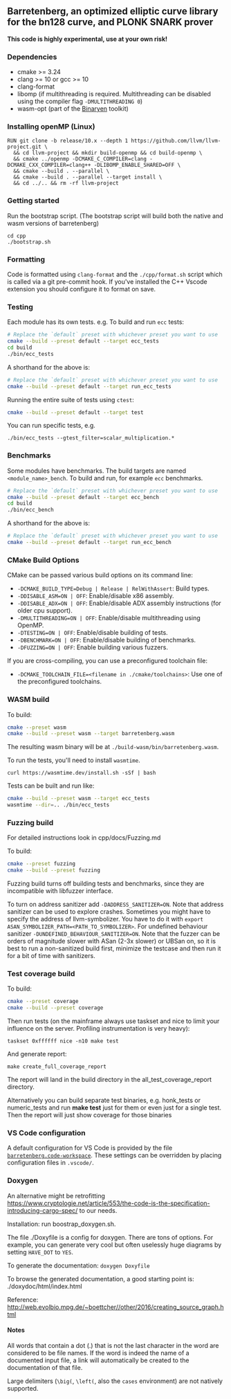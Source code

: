 ## Barretenberg, an optimized elliptic curve library for the bn128 curve, and PLONK SNARK prover

**This code is highly experimental, use at your own risk!**

### Dependencies

- cmake >= 3.24
- clang >= 10 or gcc >= 10
- clang-format
- libomp (if multithreading is required. Multithreading can be disabled using the compiler flag `-DMULTITHREADING 0`)
- wasm-opt (part of the [Binaryen](https://github.com/WebAssembly/binaryen) toolkit)

### Installing openMP (Linux)

```
RUN git clone -b release/10.x --depth 1 https://github.com/llvm/llvm-project.git \
  && cd llvm-project && mkdir build-openmp && cd build-openmp \
  && cmake ../openmp -DCMAKE_C_COMPILER=clang -DCMAKE_CXX_COMPILER=clang++ -DLIBOMP_ENABLE_SHARED=OFF \
  && cmake --build . --parallel \
  && cmake --build . --parallel --target install \
  && cd ../.. && rm -rf llvm-project
```

### Getting started

Run the bootstrap script. (The bootstrap script will build both the native and wasm versions of barretenberg)

```
cd cpp
./bootstrap.sh
```

### Formatting

Code is formatted using `clang-format` and the `./cpp/format.sh` script which is called via a git pre-commit hook.
If you've installed the C++ Vscode extension you should configure it to format on save.

### Testing

Each module has its own tests. e.g. To build and run `ecc` tests:

```bash
# Replace the `default` preset with whichever preset you want to use
cmake --build --preset default --target ecc_tests
cd build
./bin/ecc_tests
```

A shorthand for the above is:

```bash
# Replace the `default` preset with whichever preset you want to use
cmake --build --preset default --target run_ecc_tests
```

Running the entire suite of tests using `ctest`:

```bash
cmake --build --preset default --target test
```

You can run specific tests, e.g.

```
./bin/ecc_tests --gtest_filter=scalar_multiplication.*
```

### Benchmarks

Some modules have benchmarks. The build targets are named `<module_name>_bench`. To build and run, for example `ecc` benchmarks.

```bash
# Replace the `default` preset with whichever preset you want to use
cmake --build --preset default --target ecc_bench
cd build
./bin/ecc_bench
```

A shorthand for the above is:

```bash
# Replace the `default` preset with whichever preset you want to use
cmake --build --preset default --target run_ecc_bench
```

### CMake Build Options

CMake can be passed various build options on its command line:

- `-DCMAKE_BUILD_TYPE=Debug | Release | RelWithAssert`: Build types.
- `-DDISABLE_ASM=ON | OFF`: Enable/disable x86 assembly.
- `-DDISABLE_ADX=ON | OFF`: Enable/disable ADX assembly instructions (for older cpu support).
- `-DMULTITHREADING=ON | OFF`: Enable/disable multithreading using OpenMP.
- `-DTESTING=ON | OFF`: Enable/disable building of tests.
- `-DBENCHMARK=ON | OFF`: Enable/disable building of benchmarks.
- `-DFUZZING=ON | OFF`: Enable building various fuzzers.

If you are cross-compiling, you can use a preconfigured toolchain file:

- `-DCMAKE_TOOLCHAIN_FILE=<filename in ./cmake/toolchains>`: Use one of the preconfigured toolchains.

### WASM build

To build:

```bash
cmake --preset wasm
cmake --build --preset wasm --target barretenberg.wasm
```

The resulting wasm binary will be at `./build-wasm/bin/barretenberg.wasm`.

To run the tests, you'll need to install `wasmtime`.

```
curl https://wasmtime.dev/install.sh -sSf | bash
```

Tests can be built and run like:

```bash
cmake --build --preset wasm --target ecc_tests
wasmtime --dir=.. ./bin/ecc_tests
```

### Fuzzing build

For detailed instructions look in cpp/docs/Fuzzing.md

To build:

```bash
cmake --preset fuzzing
cmake --build --preset fuzzing
```

Fuzzing build turns off building tests and benchmarks, since they are incompatible with libfuzzer interface.

To turn on address sanitizer add `-DADDRESS_SANITIZER=ON`. Note that address sanitizer can be used to explore crashes.
Sometimes you might have to specify the address of llvm-symbolizer. You have to do it with `export ASAN_SYMBOLIZER_PATH=<PATH_TO_SYMBOLIZER>`.
For undefined behaviour sanitizer `-DUNDEFINED_BEHAVIOUR_SANITIZER=ON`.
Note that the fuzzer can be orders of magnitude slower with ASan (2-3x slower) or UBSan on, so it is best to run a non-sanitized build first, minimize the testcase and then run it for a bit of time with sanitizers.

### Test coverage build

To build:

```bash
cmake --preset coverage
cmake --build --preset coverage
```

Then run tests (on the mainframe always use taskset and nice to limit your influence on the server. Profiling instrumentation is very heavy):
```
taskset 0xffffff nice -n10 make test
```

And generate report:
```
make create_full_coverage_report
```

The report will land in the build directory in the all_test_coverage_report directory.

Alternatively you can build separate test binaries, e.g. honk_tests or numeric_tests and run **make test** just for them or even just for a single test. Then the report will just show coverage for those binaries

### VS Code configuration
A default configuration for VS Code is provided by the file [`barretenberg.code-workspace`](barretenberg.code-workspace). These settings can be overridden by placing configuration files in `.vscode/`.

### Doxygen

An alternative might be retrofitting https://www.cryptologie.net/article/553/the-code-is-the-specification-introducing-cargo-spec/ to our needs.

Installation: run boostrap_doxygen.sh.

The file ./Doxyfile is a config for doxygen. There are tons of options. For example, you can generate very cool but often uselessly huge diagrams by setting `HAVE_DOT` to `YES`.

To generate the documentation: `doxygen Doxyfile`

To browse the generated documentation, a good starting point is: ./doxydoc/html/index.html

Reference: http://web.evolbio.mpg.de/~boettcher//other/2016/creating_source_graph.html

#### Notes
All words that contain a dot (.) that is not the last character in the word are considered to be file names. If the word is indeed the name of a documented input file, a link will automatically be created to the documentation of that file.

Large delimiters (`\big(`, `\left(`, also the `cases` environment) are not natively supported.